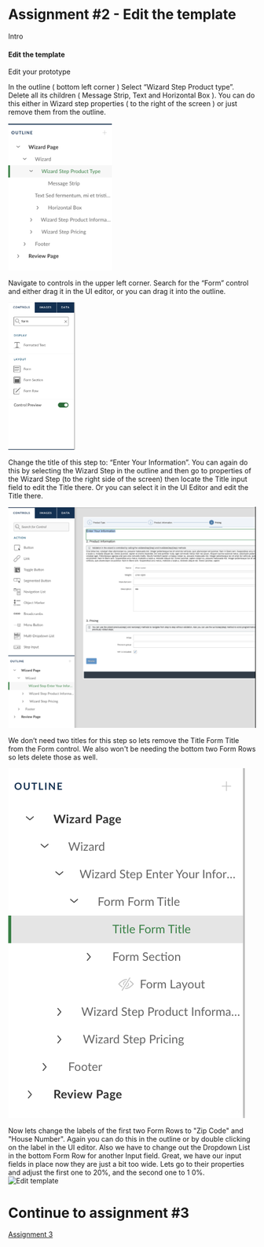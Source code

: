 # Assignment #2 - Edit the template
Intro
#### Edit the template
Edit your prototype

In the outline ( bottom left corner ) Select “Wizard Step Product type”. Delete all its children ( Message Strip, Text and Horizontal Box ). You can do this either in Wizard step properties ( to the right of the screen ) or just remove them from the outline.

<img src="https://github.com/Innov8ion-developer/SAP_Build_Assignments/blob/master/img/Screenshot%202020-03-20%20at%2012.17.41.png" height="300">

Navigate to controls in the upper left corner. Search for the “Form” control and either drag it in the UI editor, or you can drag it into the outline.

<img src="https://github.com/Innov8ion-developer/SAP_Build_Assignments/blob/master/img/Screenshot%202020-03-20%20at%2012.38.15.png" height="300">

Change the title of this step to: “Enter Your Information”. You can again do this by selecting the Wizard Step in the outline and then go to properties of the Wizard Step (to the right side of the screen) then locate the Title input field to edit the Title there. Or you can select it in the UI Editor and edit the Title there. 

<img src="https://github.com/Innov8ion-developer/SAP_Build_Assignments/blob/master/img/Screenshot%202020-03-20%20at%2012.43.56.png">

We don’t need two titles for this step so lets remove the Title Form Title from the Form control. We also won't be needing the bottom two Form Rows so lets delete those as well.

<img src="https://github.com/Innov8ion-developer/SAP_Build_Assignments/blob/master/img/Screenshot%202020-03-20%20at%2013.52.42.png">

Now lets change the labels of the first two Form Rows to "Zip Code" and "House Number". Again you can do this in the outline or by double clicking on the label in the UI editor. Also we have to change out the Dropdown List in the bottom Form Row for another Input field.
Great, we have our input fields in place now they are just a bit too wide. Lets go to their properties and adjust the first one to 20%, and the second one to 1
0%.
![Edit template](https://github.com/iemkek/SAP_Build_Assignments/blob/master/img/editTheTemplate1.png)

# Continue to assignment #3
[Assignment 3](https://github.com/Innov8ion-developer/SAP_Build_Assignmentss/tree/3_)
